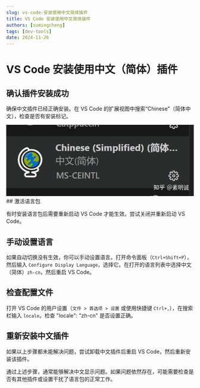 ```yaml
---
slug: vs-code-安装使用中文简体插件
title: VS Code 安装使用中文简体插件
authors: [sumingcheng]
tags: [dev-tools]
date: 2024-11-26
---
```


# VS Code 安装使用中文（简体）插件

## 确认插件安装成功

确保中文插件已经正确安装。在 VS Code 的扩展视图中搜索“Chinese”（简体中文），检查是否有安装标记。

![28307fec8661d659ff745848a1da86d9](../image/28307fec8661d659ff745848a1da86d9.jpg)## 激活语言包

有时安装语言包后需要重新启动 VS Code 才能生效。尝试关闭并重新启动 VS Code。

## 手动设置语言

如果自动切换没有生效，你可以手动设置语言。打开命令面板（`Ctrl+Shift+P`），然后输入 `Configure Display Language`，选择它。在打开的语言列表中选择中文（简体）`zh-cn`，然后重启 VS Code。

## 检查配置文件

打开 VS Code 的用户设置（`文件 > 首选项 > 设置` 或使用快捷键 `Ctrl+,`），在搜索栏输入 `locale`。检查 "locale": "zh-cn" 是否设置正确。

## 重新安装中文插件

如果以上步骤都未能解决问题，尝试卸载中文插件后重启 VS Code，然后重新安装该插件。

通过上述步骤，通常能够解决中文显示问题。如果问题依然存在，可能需要检查是否有其他插件或设置干扰了语言包的正常工作。
